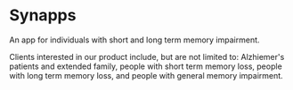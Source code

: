 # Synapps
An app for individuals with short and long term memory impairment.

Clients interested in our product include, but are not limited to: 
Alzhiemer's patients and extended family, people with short term memory loss, 
people with long term memory loss, and people with general memory impairment.
